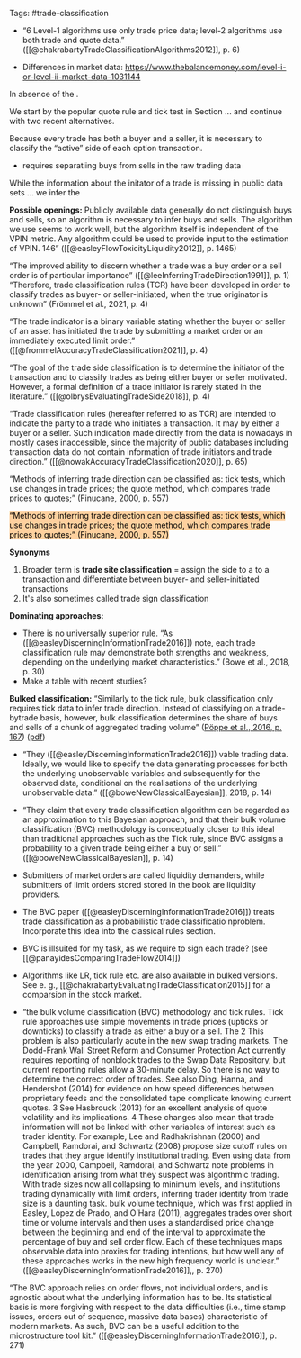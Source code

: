Tags: #trade-classification 

- “6 Level-1 algorithms use only trade price data; level-2 algorithms use both trade and quote data.” ([[@chakrabartyTradeClassificationAlgorithms2012]], p. 6)

- Differences in market data: https://www.thebalancemoney.com/level-i-or-level-ii-market-data-1031144


In absence of the . 

We start by the popular quote rule and tick test in Section ... and continue with two recent alternatives. 

Because every trade has both a buyer and a seller, it is necessary to classify the “active” side of each option transaction.

- requires separatiing buys from sells in the raw trading data

While the information about the initator of a trade is missing in public data sets ... we infer the 

**Possible openings:** 
 Publicly available data generally do not distinguish buys and sells, so an algorithm is necessary to infer buys and sells. The algorithm we use seems to work well, but the algorithm itself is independent of the VPIN metric. Any algorithm could be used to provide input to the estimation of VPIN. 146” ([[@easleyFlowToxicityLiquidity2012]], p. 1465)

“The improved ability to discern whether a trade was a buy order or a sell order is of particular importance” ([[@leeInferringTradeDirection1991]], p. 1)
“Therefore, trade classification rules (TCR) have been developed in order to classify trades as buyer- or seller-initiated, when the true originator is unknown” (Frömmel et al., 2021, p. 4)

“The trade indicator is a binary variable stating whether the buyer or seller of an asset has initiated the trade by submitting a market order or an immediately executed limit order.” ([[@frommelAccuracyTradeClassification2021]], p. 4)

“The goal of the trade side classification is to determine the initiator of the transaction and to classify trades as being either buyer or seller motivated. However, a formal definition of a trade initiator is rarely stated in the literature.” ([[@olbrysEvaluatingTradeSide2018]], p. 4)

“Trade classification rules (hereafter referred to as TCR) are intended to indicate the party to a trade who initiates a transaction. It may by either a buyer or a seller. Such indication made directly from the data is nowadays in mostly cases inaccessible, since the majority of public databases including transaction data do not contain information of trade initiators and trade direction.” ([[@nowakAccuracyTradeClassification2020]], p. 65)


“Methods of inferring trade direction can be classified as: tick tests, which use changes in trade prices; the quote method, which compares trade prices to quotes;” (Finucane, 2000, p. 557)



<mark style="background: #FFB86CA6;">“Methods of inferring trade direction can be classified as: tick tests, which use changes in trade prices; the quote method, which compares trade prices to quotes;” (Finucane, 2000, p. 557)
</mark>


**Synonyms**
1. Broader term is **trade site classification** = assign the side to a to a transaction and differentiate between buyer- and seller-initiated transactions
2. It's also sometimes called trade sign classification

**Dominating approaches:**
- There is no universally superior rule. “As ([[@easleyDiscerningInformationTrade2016]]) note, each trade classification rule may demonstrate both strengths and weakness, depending on the underlying market characteristics.” (Bowe et al., 2018, p. 30)
- Make a table with recent studies?

**Bulked classification:**
“Similarly to the tick rule, bulk classification only requires tick data to infer trade direction. Instead of classifying on a trade-bytrade basis, however, bulk classification determines the share of buys and sells of a chunk of aggregated trading volume” ([Pöppe et al., 2016, p. 167](zotero://select/library/items/5A83SDDB)) ([pdf](zotero://open-pdf/library/items/4XIK47X6?page=3&annotation=X7FLEJPM))

- “They ([[@easleyDiscerningInformationTrade2016]]) vable trading data. Ideally, we would like to specify the data generating processes for both the underlying unobservable variables and subsequently for the observed data, conditional on the realisations of the underlying unobservable data.” ([[@boweNewClassicalBayesian]], 2018, p. 14)
- “They claim that every trade classification algorithm can be regarded as an approximation to this Bayesian approach, and that their bulk volume classification (BVC) methodology is conceptually closer to this ideal than traditional approaches such as the Tick rule, since BVC assigns a probability to a given trade being either a buy or sell.” ([[@boweNewClassicalBayesian]], p. 14)

- Submitters of market orders are called liquidity demanders, while submitters of limit orders stored stored in the book are liquidity providers.
- The BVC paper ([[@easleyDiscerningInformationTrade2016]]) treats trade classification as a probabilistic trade classificatio nproblem. Incorporate this idea into the classical rules section.
- BVC is illsuited for my task, as we require to sign each trade? (see [[@panayidesComparingTradeFlow2014]])
- Algorithms like LR, tick rule etc. are also available in bulked versions. See e. g., [[@chakrabartyEvaluatingTradeClassification2015]] for a comparsion in the stock market. 
- “the bulk volume classification (BVC) methodology and tick rules. Tick rule approaches use simple movements in trade prices (upticks or downticks) to classify a trade as either a buy or a sell. The 2 This problem is also particularly acute in the new swap trading markets. The Dodd-Frank Wall Street Reform and Consumer Protection Act currently requires reporting of nonblock trades to the Swap Data Repository, but current reporting rules allow a 30-minute delay. So there is no way to determine the correct order of trades. See also Ding, Hanna, and Hendershot (2014) for evidence on how speed differences between proprietary feeds and the consolidated tape complicate knowing current quotes. 3 See Hasbrouck (2013) for an excellent analysis of quote volatility and its implications. 4 These changes also mean that trade information will not be linked with other variables of interest such as trader identity. For example, Lee and Radhakrishnan (2000) and Campbell, Ramdorai, and Schwartz (2008) propose size cutoff rules on trades that they argue identify institutional trading. Even using data from the year 2000, Campbell, Ramdorai, and Schwartz note problems in identification arising from what they suspect was algorithmic trading. With trade sizes now all collapsing to minimum levels, and institutions trading dynamically with limit orders, inferring trader identity from trade size is a daunting task. bulk volume technique, which was first applied in Easley, Lopez de Prado, and O’Hara (2011), aggregates trades over short time or volume intervals and then uses a standardised price change between the beginning and end of the interval to approximate the percentage of buy and sell order flow. Each of these techniques maps observable data into proxies for trading intentions, but how well any of these approaches works in the new high frequency world is unclear.” ([[@easleyDiscerningInformationTrade2016]],, p. 270)

“The BVC approach relies on order flows, not individual orders, and is agnostic about what the underlying information has to be. Its statistical basis is more forgiving with respect to the data difficulties (i.e., time stamp issues, orders out of sequence, massive data bases) characteristic of modern markets. As such, BVC can be a useful addition to the microstructure tool kit.” ([[@easleyDiscerningInformationTrade2016]], p. 271)